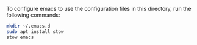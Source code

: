 To configure emacs to use the configuration files in this directory,
run the following commands:

```sh
mkdir ~/.emacs.d
sudo apt install stow
stow emacs
```
